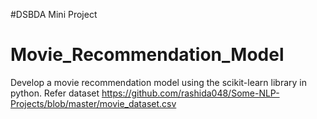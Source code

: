 #DSBDA Mini Project
# Movie_Recommendation_Model
Develop a movie recommendation model using the scikit-learn library in python. Refer dataset https://github.com/rashida048/Some-NLP-Projects/blob/master/movie_dataset.csv
